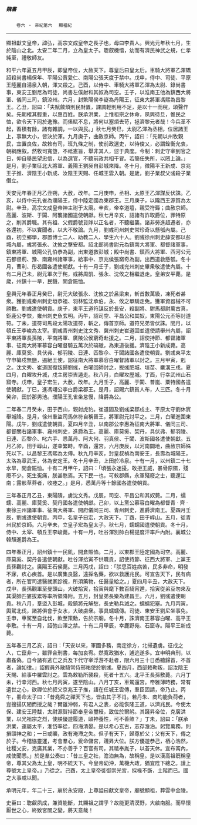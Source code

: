 

##### 魏書
　　`卷六 ‧ 帝紀第六`　
`顯祖紀`

* * *

顯祖獻文皇帝，諱弘，高宗文成皇帝之長子也，母曰李貴人。興光元年秋七月，生於陰山之北。太安二年二月，立為皇太子。聦叡機悟，幼而有濟民神武之規，仁孝純至，禮敬師友。

和平六年夏五月甲辰，即皇帝位，大赦天下。尊皇后曰皇太后。車騎大將軍乙渾矯詔殺尚書楊保年、平陽公賈愛仁、南陽公張天度于禁中。戊申，侍中、司徒、平原王陸麗自湯泉入朝，渾又殺之。己酉，以侍中、車騎大將軍乙渾為太尉、錄尚書事，東安王劉尼為司徒，尚書左僕射和其奴為司空。壬子，以淮南王他為鎮西大將軍、儀同三司，鎮涼州。六月，封繁陽侯李嶷為丹陽王，征東大將軍馮熙為昌黎王。乙丑，詔曰：「夫賦斂煩則民財匱，課調輕則用不足，是以十一而稅，頌聲作矣。先朝榷其輕重，以惠百姓。朕承洪業，上惟祖宗之休命，夙興待旦，惟民之恤，欲令天下同於逸豫。而傜賦不息，將何以塞煩去苛，拯濟黎元者哉！今兵革不起，畜積有餘，諸有雜調，一以與民。」秋七月癸巳，太尉乙渾為丞相，位居諸王上，事無大小，皆決於渾。九月庚子，曲赦京師。丙午，詔曰：「先朝以州牧親民，宜置良佐，故敕有司，班九條之制，使前政選吏，以待俊乂，必謂銓衡允衷，朝綱應叙。然牧司寬墯，不祗憲旨，舉非其人，愆于典度。今制：刺史守宰到官之日，仰自舉民望忠信，以為選官，不聽前政共相干冒。若簡任失所，以罔上論。」是月，劉子業征北大將軍、義陽王劉昶自彭城來降。冬十月，徵陽平王新成、京兆王子推、濟陰王小新成、汝陰王天賜、任城王雲入朝。是歲，劉子業叔父彧殺子業僭立。

天安元年春正月乙丑朔，大赦，改年。二月庚申，丞相、太原王乙渾謀反伏誅。乙亥，以侍中元孔雀為濮陽王，侍中陸定國為東郡王。三月庚子，以隴西王源賀為太尉。辛丑，高宗文成皇帝神主祔于太廟。辛亥，帝幸道壇，親受符籙；曲赦京師。高麗、波斯、于闐、阿襲諸國遣使朝獻。秋七月辛亥，詔諸有詐取爵位，罪特原之，削其爵職。其有祖、父假爵號貨賕以正名者，不聽繼襲。諸非勞進超遷者，亦各還初。不以實聞者，以大不敬論。九月，劉彧司州刺史常珍奇以懸瓠內屬。己酉，初立鄉學，郡置博士二人、助教二人、學生六十人。劉彧徐州刺史薛安都以彭城內屬，彧將張永、沈攸之擊安都。詔北部尚書尉元為鎮南大將軍、都督諸軍事，鎮東將軍、城陽公孔伯恭為副，出東道救彭城；殿中尚書、鎮西大將軍、西河公元石都督荊、豫、南雍州諸軍事，給事中、京兆侯張窮奇為副，出西道救懸瓠。冬十月，曹利、彤曷國各遣使朝獻。十有一月壬子，劉彧兖州刺史畢衆敬遣使內屬。十有二月己未，尉元軍次于秺，彧將周凱、張永、沈攸之相繼退走。皇弟安平薨。是歲，州鎮十一旱，民饑，開倉賑恤。

皇興元年春正月癸巳，尉元大破張永、沈攸之於呂梁東，斬首數萬級，凍死者甚衆。獲劉彧秦州刺史垣恭祖、羽林監沈承伯。永、攸之單騎走免。獲軍資器械不可勝數。劉彧遣使朝貢。庚子，東平王道符謀反於長安，殺副將、駙馬都尉萬古真，鉅鹿公李恢，雍州刺史魚玄明。丙午，詔司空、平昌公和其奴，東陽公元丕等討道符。丁未，道符司馬段太陽攻道符，斬之，傳首京師。道符兄弟皆伏誅。閏月，以頓丘王李峻為太宰。劉彧青州刺史沈文秀、冀州刺史崔道固並遣使請舉州內屬，詔平東將軍長孫陵，平南將軍、廣陵公侯窮奇赴援之。二月，詔使持節、都督諸軍事、征南大將軍慕容白曜督騎五萬次於碻磝，為東道後援。濟陰王小新成薨。高麗、庫莫奚、具伏弗、郁羽陵、日連、匹黎尒、于闐諸國各遣使朝貢。劉彧東平太守申纂戍無鹽，遏絕王使，詔征南大將軍慕容白曜督諸軍以討之。三月甲寅，剋之。沈文秀、崔道固復叛歸劉彧，白曜回師討之，拔彧肥城、垣苗、麋溝三戍。夏四月，白曜攻升城，戍主房崇吉遁走。秋八月，白曜攻歷城。丁酉，行幸武州山石窟寺。戊申，皇子宏生，大赦，改年。九月壬子，高麗、于闐、普嵐、粟特國各遣使朝獻。丁巳，進馮翊公李白爵梁郡王。是月，詔賜六鎮貧人布，人三匹。冬十月癸卯，田於那男池。濮陽王孔雀坐怠慢，降爵為公。

二年春二月癸未，田于西山，親射虎豹。崔道固及劉彧梁鄒戍主、平原太守劉休賔舉城降。是月，徐州羣盜司馬休符自稱晉王，將軍尉元討平之。三月，白曜進圍東陽。戊午，劉彧遣使朝貢。夏四月辛丑，以南郡公李惠為征南大將軍、儀同三司、都督關右諸軍事、雍州刺史，進爵為王。高麗、庫莫奚、契丹，具伏弗、郁羽陵、日連、匹黎尒、叱六手、悉萬丹、阿大何、羽真侯、于闐、波斯國各遣使朝獻。五月乙卯，田于崞山，遂幸繁畤。辛酉，還宮。六月庚辰，以河南闢地，曲赦京師殊死以下。以昌黎王馮熙為太傅。秋九月辛亥，封皇叔楨為南安王，長壽為城陽王，太洛為章武王，休為安定王。冬十月辛丑，上田於冷泉。十有一月，以州鎮二十七水旱，開倉賑恤。十有二月甲午，詔曰：「頃張永迷擾，敢拒王威，暴骨原隰，殘廢不少。死生寃痛，朕甚愍焉。天下民一也，可敕郡縣，永軍殘廢之士，聽還江南；露骸草莽者，收瘞之。」是月，悉萬丹等十餘國各遣使朝貢。

三年春正月乙丑，東陽隤，虜沈文秀。戊辰，司空、平昌公和其奴薨。二月，蠕蠕、高麗、庫莫奚、契丹國各遣使朝獻。己卯，以上黨公慕容白曜為都督青 ‧ 齊 ‧ 東徐三州諸軍事、征南大將軍、開府儀同三司、青州刺史，進爵濟南王。夏四月壬辰，劉彧遣使朝貢。丙申，名皇子曰宏，大赦天下。丁酉，田于崞山。五月，徙青州民於京師。六月辛未，立皇子宏為皇太子。秋七月，蠕蠕國遣使朝貢。冬十月，侍中、太宰、頓丘王李峻薨。十有一月，吐谷渾別帥白楊提度汗率戶內附。襄城公韓頹進爵為王。

四年春正月，詔州鎮十一民飢，開倉賑恤。二月，以東郡王陸定國為司空。高麗、庫莫奚、契丹各遣使朝獻。吐谷渾拾寅不供職貢，詔使持節、征西大將軍、上黨王長孫觀討之。廣陽王石侯薨。三月丙戌，詔曰：「朕思百姓病苦，民多非命，明發不寐，疚心疾首。是以廣集良醫，遠採名藥，欲以救護兆民。可宣告天下，民有病者，所在官司遣醫就家診視，所須藥物，任醫量給之。」夏四月辛丑，大赦天下。戊申，長孫觀軍至曼頭山，大破拾寅，拾寅與麾下數百騎宵遁，拾寅從弟豆勿來及其渠帥匹婁拔累等率所領降附。五月，封皇弟長樂為建昌王。六月，劉彧遣使朝貢。秋八月，羣盜入彭城，殺鎮將元解愁，長史勒兵滅之。蠕蠕犯塞。九月丙寅，輿駕北伐，諸將俱會于女水，大破虜衆。事具蠕蠕傳。司徒、東安王劉尼坐事免。壬申，車駕至自北伐，飲至策勳，告於宗廟。冬十月，誅濟南王慕容白曜、高平王李敷。十有一月，詔弛山澤之禁。十有二月甲辰，幸鹿野苑、石窟寺。陽平王新成薨。

五年春三月乙亥，詔曰：「天安以來，軍國多務，南定徐方，北掃遺虜。征戍之人，亡竄非一，雖罪合刑書，每加哀宥。然寬政猶水，逋逃遂多。宜申明典刑，以肅姦偽。自今諸有逃亡之兵及下代守宰浮游不赴者，限六月三十日悉聽歸首，不首者，論如律。」詔假員外散騎常侍邢祐使於劉彧。夏四月，西部敕勒叛，詔汝陰王天賜、給事中羅雲討之。雲為敕勒所襲殺，死者十五六。北平王長孫敷薨。六月丁未，行幸河西。秋七月丙寅，遂至陰山。八月丁亥，車駕還宮。帝雅薄時務，常有遺世之心，欲禪位於叔父京兆王子推，語在任城王雲傳，羣臣固請，帝乃止。丙午，冊命太子曰：「昔堯舜之禪天下也，皆由其子不肖。若丹朱、商均能負荷者，豈搜揚仄陋而授之哉？爾雖沖弱，有君人之表，必能恢隆王道，以濟兆民。今使太保、建安王陸馛，太尉源賀持節奉皇帝璽綬，致位於爾躬。其踐昇帝位，克廣洪業，以光祖宗之烈，使朕優遊履道，頤神養性，可不善歟？」丁未，詔曰：「朕承洪業，運屬太平，淮岱率從，四海清晏。是以希心玄古，志存澹泊。躬覽萬務，則損頤神之和；一日或曠，政有淹滯之失。但子有天下，歸尊於父；父有天下，傳之於子。今稽恊靈運，考會羣心，爰命儲宮，踐昇大位。朕方優遊恭己，栖心浩然，社稷乂安，克廣其業，不亦善乎？百官有司，其祗奉胤子，以荅天休。宣布㝢內，咸使聞悉。」於是羣公奏曰：「昔三皇之社，澹泊無為，故稱皇。是以漢高祖旣稱皇帝，尊其父為太上皇，明不統天下。今皇帝幼沖，萬機大政，猶宜陛下總之。謹上尊號太上皇帝。」乃從之。己酉，太上皇帝徙御崇光宮，採椽不斲，土階而已。國之大事咸以聞。

承明元年，年二十三，崩於永安殿，上尊謚曰獻文皇帝，廟號顯祖，葬雲中金陵。

史臣曰：聦叡夙成，兼資能斷，其顯祖之謂乎？故能更清漠野，大啟南服。而早懷厭世之心，終致宮闈之變，將天意哉！

* * *

